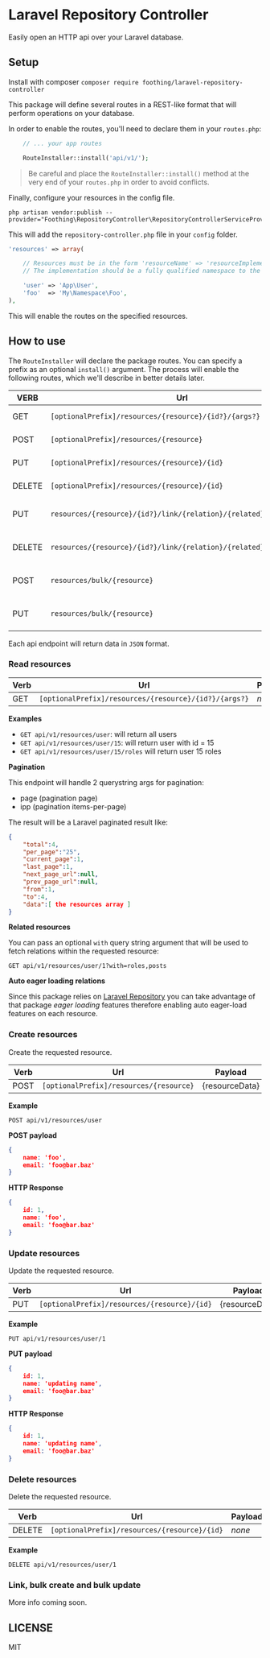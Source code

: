 # Laravel Repository Controller

Easily open an HTTP api over your Laravel database.

## Setup
Install with composer
`composer require foothing/laravel-repository-controller`

This package will define several routes in a REST-like format
that will perform operations on your database.

In order to enable the routes, you'll need to declare them in
your `routes.php`:

```php
	// ... your app routes

	RouteInstaller::install('api/v1/');
```

> Be careful and place the `RouteInstaller::install()` method at the very
> end of your `routes.php` in order to avoid conflicts.

Finally, configure your resources in the config file.

```
php artisan vendor:publish --provider="Foothing\RepositoryController\RepositoryControllerServiceProvider"
```

This will add the `repository-controller.php` file in your `config` folder.

```php
'resources' => array(

	// Resources must be in the form 'resourceName' => 'resourceImplementation'
	// The implementation should be a fully qualified namespace to the model.

	'user' => 'App\User',
	'foo'  => 'My\Namespace\Foo',
),
```

This will enable the routes on the specified resources.

## How to use

The `RouteInstaller` will declare the package routes. You can specify
a prefix as an optional `install()` argument. The process will enable
the following routes, which we'll describe in better details later.

|VERB|Url|Notes|
|----|---|-----|
|GET|`[optionalPrefix]/resources/{resource}/{id?}/{args?}`|Read resources|
|POST|`[optionalPrefix]/resources/{resource}`|Create resources|
|PUT|`[optionalPrefix]/resources/{resource}/{id}`|Update resources|
|DELETE|`[optionalPrefix]/resources/{resource}/{id}`|Delete resources|
|PUT|`resources/{resource}/{id?}/link/{relation}/{related}/{relatedId}`|Attach many-to-many|
|DELETE|`resources/{resource}/{id?}/link/{relation}/{related}/{relatedId}`|Detach many-to-many|
|POST|`resources/bulk/{resource}`|Bulk create resources|
|PUT|`resources/bulk/{resource}`|Bulk update resources|

Each api endpoint will return data in `JSON` format.

### Read resources
|Verb|Url|Payload|
|----|---|-------|
|GET |`[optionalPrefix]/resources/{resource}/{id?}/{args?}`| *none*|

**Examples**

- `GET api/v1/resources/user`: will return all users
- `GET api/v1/resources/user/15`: will return user with id = 15
- `GET api/v1/resources/user/15/roles` will return user 15 roles

**Pagination**

This endpoint will handle 2 querystring args for pagination:
- page (pagination page)
- ipp (pagination items-per-page)

The result will be a Laravel paginated result like:
```json
{
	"total":4,
	"per_page":"25",
	"current_page":1,
	"last_page":1,
	"next_page_url":null,
	"prev_page_url":null,
	"from":1,
	"to":4,
	"data":[ the resources array ]
}
```

**Related resources**

You can pass an optional `with` query string argument that will be used
to fetch relations within the requested resource:

`GET api/v1/resources/user/1?with=roles,posts`

**Auto eager loading relations**

Since this package relies on [Laravel Repository](https://github.com/foothing/laravel-repository) you can take advantage
of that package *eager loading* features therefore enabling auto eager-load
features on each resource.

### Create resources
Create the requested resource.

|Verb|Url|Payload|
|----|---|-------|
|POST |`[optionalPrefix]/resources/{resource}`| {resourceData}|

**Example**

`POST api/v1/resources/user`

**POST payload**
```json
{
	name: 'foo',
	email: 'foo@bar.baz'
}
```

**HTTP Response**
```json
{
	id: 1,
	name: 'foo',
	email: 'foo@bar.baz'
}
```

### Update resources
Update the requested resource.

|Verb|Url|Payload|
|----|---|-------|
|PUT |`[optionalPrefix]/resources/{resource}/{id}`| {resourceData}|

**Example**

`PUT api/v1/resources/user/1`

**PUT payload**
```json
{
	id: 1,
	name: 'updating name',
	email: 'foo@bar.baz'
}
```

**HTTP Response**
```json
{
	id: 1,
	name: 'updating name',
	email: 'foo@bar.baz'
}
```

### Delete resources
Delete the requested resource.

|Verb|Url|Payload|
|----|---|-------|
|DELETE |`[optionalPrefix]/resources/{resource}/{id}`| *none*|

**Example**

`DELETE api/v1/resources/user/1`

### Link, bulk create and bulk update
More info coming soon.

## LICENSE
MIT
